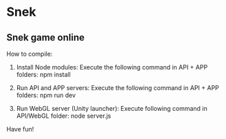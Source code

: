 # Snek
Snek game online
-----------------------------------------------------

How to compile:

1. Install Node modules:
  Execute the following command in API + APP folders:
    npm install
    
2. Run API and APP servers:
  Execute the following command in API + APP folders:
    npm run dev

3. Run WebGL server (Unity launcher):
  Execute following command in API/WebGL folder:
    node server.js
    
Have fun!
